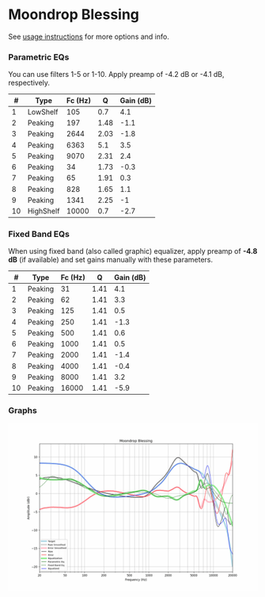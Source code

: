 # Moondrop Blessing
See [usage instructions](https://github.com/jaakkopasanen/AutoEq#usage) for more options and info.

### Parametric EQs
You can use filters 1-5 or 1-10. Apply preamp of -4.2 dB or -4.1 dB, respectively.

|   # | Type      |   Fc (Hz) |    Q |   Gain (dB) |
|-----|-----------|-----------|------|-------------|
|   1 | LowShelf  |       105 | 0.7  |         4.1 |
|   2 | Peaking   |       197 | 1.48 |        -1.1 |
|   3 | Peaking   |      2644 | 2.03 |        -1.8 |
|   4 | Peaking   |      6363 | 5.1  |         3.5 |
|   5 | Peaking   |      9070 | 2.31 |         2.4 |
|   6 | Peaking   |        34 | 1.73 |        -0.3 |
|   7 | Peaking   |        65 | 1.91 |         0.3 |
|   8 | Peaking   |       828 | 1.65 |         1.1 |
|   9 | Peaking   |      1341 | 2.25 |        -1   |
|  10 | HighShelf |     10000 | 0.7  |        -2.7 |

### Fixed Band EQs
When using fixed band (also called graphic) equalizer, apply preamp of **-4.8 dB** (if available) and set gains manually with these parameters.

|   # | Type    |   Fc (Hz) |    Q |   Gain (dB) |
|-----|---------|-----------|------|-------------|
|   1 | Peaking |        31 | 1.41 |         4.1 |
|   2 | Peaking |        62 | 1.41 |         3.3 |
|   3 | Peaking |       125 | 1.41 |         0.5 |
|   4 | Peaking |       250 | 1.41 |        -1.3 |
|   5 | Peaking |       500 | 1.41 |         0.6 |
|   6 | Peaking |      1000 | 1.41 |         0.5 |
|   7 | Peaking |      2000 | 1.41 |        -1.4 |
|   8 | Peaking |      4000 | 1.41 |        -0.4 |
|   9 | Peaking |      8000 | 1.41 |         3.2 |
|  10 | Peaking |     16000 | 1.41 |        -5.9 |

### Graphs
![](./Moondrop%20Blessing.png)
